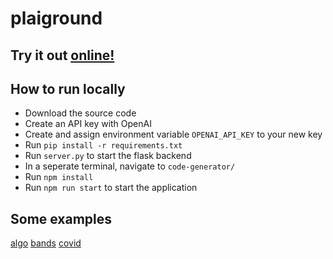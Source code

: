 # plaiground

## Try it out [online!](https://jew256.github.io/plaiground/)

## How to run locally
- Download the source code
- Create an API key with OpenAI
- Create and assign environment variable `OPENAI_API_KEY` to your new key
- Run `pip install -r requirements.txt`
- Run `server.py` to start the flask backend
- In a seperate terminal, navigate to `code-generator/`
- Run `npm install`
- Run `npm run start` to start the application

## Some examples
[algo](readme_images/algo.png)
[bands](readme_images/bands.png)
[covid](readme_images/covid.png)